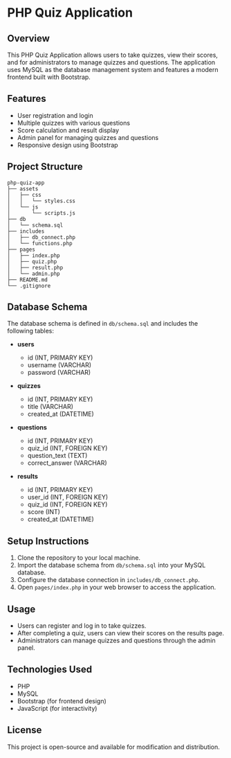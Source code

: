 # PHP Quiz Application

## Overview
This PHP Quiz Application allows users to take quizzes, view their scores, and for administrators to manage quizzes and questions. The application uses MySQL as the database management system and features a modern frontend built with Bootstrap.

## Features
- User registration and login
- Multiple quizzes with various questions
- Score calculation and result display
- Admin panel for managing quizzes and questions
- Responsive design using Bootstrap

## Project Structure
```
php-quiz-app
├── assets
│   ├── css
│   │   └── styles.css
│   └── js
│       └── scripts.js
├── db
│   └── schema.sql
├── includes
│   ├── db_connect.php
│   └── functions.php
├── pages
│   ├── index.php
│   ├── quiz.php
│   ├── result.php
│   └── admin.php
├── README.md
└── .gitignore
```

## Database Schema
The database schema is defined in `db/schema.sql` and includes the following tables:

- **users**
  - id (INT, PRIMARY KEY)
  - username (VARCHAR)
  - password (VARCHAR)

- **quizzes**
  - id (INT, PRIMARY KEY)
  - title (VARCHAR)
  - created_at (DATETIME)

- **questions**
  - id (INT, PRIMARY KEY)
  - quiz_id (INT, FOREIGN KEY)
  - question_text (TEXT)
  - correct_answer (VARCHAR)

- **results**
  - id (INT, PRIMARY KEY)
  - user_id (INT, FOREIGN KEY)
  - quiz_id (INT, FOREIGN KEY)
  - score (INT)
  - created_at (DATETIME)

## Setup Instructions
1. Clone the repository to your local machine.
2. Import the database schema from `db/schema.sql` into your MySQL database.
3. Configure the database connection in `includes/db_connect.php`.
4. Open `pages/index.php` in your web browser to access the application.

## Usage
- Users can register and log in to take quizzes.
- After completing a quiz, users can view their scores on the results page.
- Administrators can manage quizzes and questions through the admin panel.

## Technologies Used
- PHP
- MySQL
- Bootstrap (for frontend design)
- JavaScript (for interactivity)

## License
This project is open-source and available for modification and distribution.
